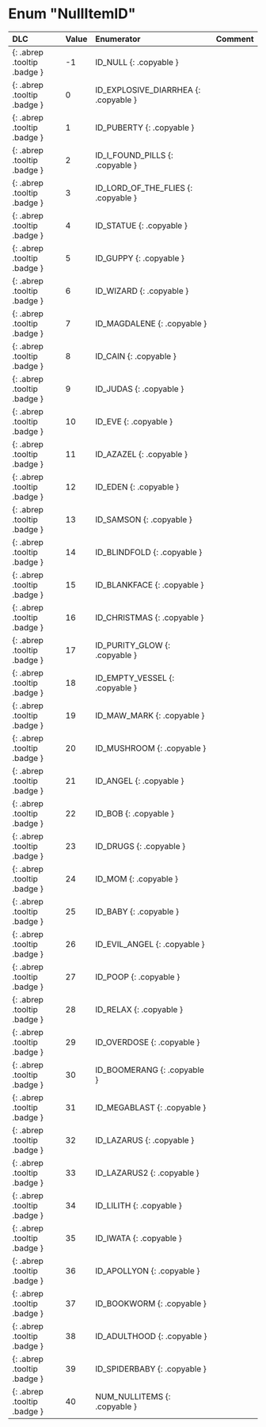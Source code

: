 # Enum "NullItemID"
|DLC|Value|Enumerator|Comment|
|:--|:--|:--|:--|
|[ ](#){: .abrep .tooltip .badge }|-1 |ID_NULL {: .copyable } |  | 
|[ ](#){: .abrep .tooltip .badge }|0 |ID_EXPLOSIVE_DIARRHEA {: .copyable } |  | 
|[ ](#){: .abrep .tooltip .badge }|1 |ID_PUBERTY {: .copyable } |  | 
|[ ](#){: .abrep .tooltip .badge }|2 |ID_I_FOUND_PILLS {: .copyable } |  | 
|[ ](#){: .abrep .tooltip .badge }|3 |ID_LORD_OF_THE_FLIES {: .copyable } |  | 
|[ ](#){: .abrep .tooltip .badge }|4 |ID_STATUE {: .copyable } |  | 
|[ ](#){: .abrep .tooltip .badge }|5 |ID_GUPPY {: .copyable } |  | 
|[ ](#){: .abrep .tooltip .badge }|6 |ID_WIZARD {: .copyable } |  | 
|[ ](#){: .abrep .tooltip .badge }|7 |ID_MAGDALENE {: .copyable } |  | 
|[ ](#){: .abrep .tooltip .badge }|8 |ID_CAIN {: .copyable } |  | 
|[ ](#){: .abrep .tooltip .badge }|9 |ID_JUDAS {: .copyable } |  | 
|[ ](#){: .abrep .tooltip .badge }|10 |ID_EVE {: .copyable } |  | 
|[ ](#){: .abrep .tooltip .badge }|11 |ID_AZAZEL {: .copyable } |  | 
|[ ](#){: .abrep .tooltip .badge }|12 |ID_EDEN {: .copyable } |  | 
|[ ](#){: .abrep .tooltip .badge }|13 |ID_SAMSON {: .copyable } |  | 
|[ ](#){: .abrep .tooltip .badge }|14 |ID_BLINDFOLD {: .copyable } |  | 
|[ ](#){: .abrep .tooltip .badge }|15 |ID_BLANKFACE {: .copyable } |  | 
|[ ](#){: .abrep .tooltip .badge }|16 |ID_CHRISTMAS {: .copyable } |  | 
|[ ](#){: .abrep .tooltip .badge }|17 |ID_PURITY_GLOW {: .copyable } |  | 
|[ ](#){: .abrep .tooltip .badge }|18 |ID_EMPTY_VESSEL {: .copyable } |  | 
|[ ](#){: .abrep .tooltip .badge }|19 |ID_MAW_MARK {: .copyable } |  | 
|[ ](#){: .abrep .tooltip .badge }|20 |ID_MUSHROOM {: .copyable } |  | 
|[ ](#){: .abrep .tooltip .badge }|21 |ID_ANGEL {: .copyable } |  | 
|[ ](#){: .abrep .tooltip .badge }|22 |ID_BOB {: .copyable } |  | 
|[ ](#){: .abrep .tooltip .badge }|23 |ID_DRUGS {: .copyable } |  | 
|[ ](#){: .abrep .tooltip .badge }|24 |ID_MOM {: .copyable } |  | 
|[ ](#){: .abrep .tooltip .badge }|25 |ID_BABY {: .copyable } |  | 
|[ ](#){: .abrep .tooltip .badge }|26 |ID_EVIL_ANGEL {: .copyable } |  | 
|[ ](#){: .abrep .tooltip .badge }|27 |ID_POOP {: .copyable } |  | 
|[ ](#){: .abrep .tooltip .badge }|28 |ID_RELAX {: .copyable } |  | 
|[ ](#){: .abrep .tooltip .badge }|29 |ID_OVERDOSE {: .copyable } |  | 
|[ ](#){: .abrep .tooltip .badge }|30 |ID_BOOMERANG {: .copyable } |  | 
|[ ](#){: .abrep .tooltip .badge }|31 |ID_MEGABLAST {: .copyable } |  | 
|[ ](#){: .abrep .tooltip .badge }|32 |ID_LAZARUS {: .copyable } |  | 
|[ ](#){: .abrep .tooltip .badge }|33 |ID_LAZARUS2 {: .copyable } |  | 
|[ ](#){: .abrep .tooltip .badge }|34 |ID_LILITH {: .copyable } |  | 
|[ ](#){: .abrep .tooltip .badge }|35 |ID_IWATA {: .copyable } |  | 
|[ ](#){: .abrep .tooltip .badge }|36 |ID_APOLLYON {: .copyable } |  | 
|[ ](#){: .abrep .tooltip .badge }|37 |ID_BOOKWORM {: .copyable } |  | 
|[ ](#){: .abrep .tooltip .badge }|38 |ID_ADULTHOOD {: .copyable } |  | 
|[ ](#){: .abrep .tooltip .badge }|39 |ID_SPIDERBABY {: .copyable } |  | 
|[ ](#){: .abrep .tooltip .badge }|40 |NUM_NULLITEMS {: .copyable } |  | 